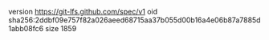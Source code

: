 version https://git-lfs.github.com/spec/v1
oid sha256:2ddbf09e757f82a026aeed68715aa37b055d00b16a4e06b87a7885d1abb08fc6
size 1859

